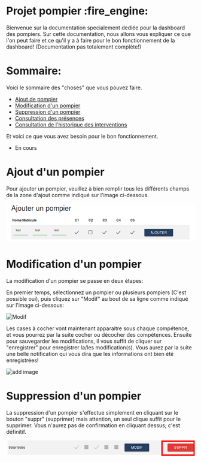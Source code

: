 <h1>Projet pompier :fire_engine: </h1>

<p>Bienvenue sur la documentation specialement dediée pour la dashboard des pompiers. Sur cette documentation, nous allons vous expliquer ce que l'on peut faire et ce qu'il y a à faire pour le bon fonctionnement de la dashboard! (Documentation pas totalement complète!)</p>

<h1>Sommaire:</h1>
<p>Voici le sommaire des "choses" que vous pouvez faire.</p>
<ul>
    <li><a href="#ajout">Ajout de pompier</a></li>
    <li><a href="#modif">Modification d'un pompier</a></li>
    <li><a href="#supp">Suppression d'un pompier</a></li>
    <li><a href="#pres">Consultation des présences</a></li>
    <li><a href="#histo">Consultation de l'historique des interventions</a></li>
</ul>
<p>Et voici ce que vous avez besoin pour le bon fonctionnement.</p>
<ul>
    <li>En cours</li>
</ul>

<h1 id="ajout">Ajout d'un pompier</h1>
<p>Pour ajouter un pompier, veuillez à bien remplir tous les différents champs de la zone d'ajout comme indiqué sur l'image ci-dessous.</p>

![add image](https://github.com/jusolibre/ProjetPompier/blob/master/utils/add.png)

<h1 id="modif">Modification d'un pompier</h1>
<p>La modification d'un pompier se passe en deux étapes: </p>
<p>En premier temps, sélectionnez un pompier ou plusieurs pompiers (C'est possible oui), puis cliquez sur "Modif" au bout de sa ligne comme indiqué sur l'image ci-dessous:</p>

<img src="http://i.imgur.com/hReGhZQ.png" alt="Modif" />

<p>Les cases à cocher vont maintenant apparaitre sous chaque compétence, et vous pourrez par la suite cocher ou décocher des compétences. Ensuite pour sauvegarder les modifications, il vous suffit de cliquer sur "enregistrer" pour enregistrer la/les modification(s). Vous aurez par la suite une belle notification qui vous dira que les informations ont bien été enregistrées!</p>

![add image](http://i.imgur.com/fLiHOSn.png)

<h1 id="supp">Suppression d'un pompier</h1>
<p>La suppression d'un pompier s'effectue simplement en cliquant sur le bouton "suppr" (supprimer) mais attention, un seul clique suffit pour le supprimer. Vous n'aurez pas de confirmation en cliquant dessus; c'est définitif.</p>

![delete](https://github.com/jusolibre/ProjetPompier/blob/master/utils/delete.png)
